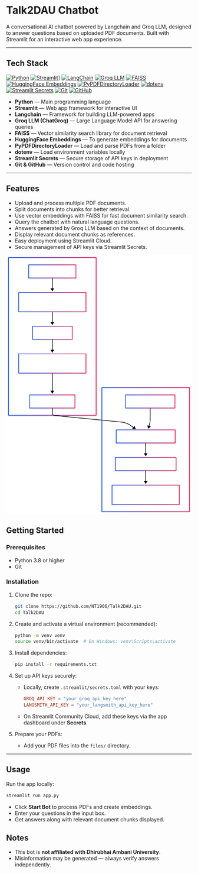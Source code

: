 
# Talk2DAU Chatbot

A conversational AI chatbot powered by Langchain and Groq LLM, designed to answer questions based on uploaded PDF documents. Built with Streamlit for an interactive web app experience.

---

## Tech Stack

[![Python](https://img.shields.io/badge/Python-3670A0?style=for-the-badge&logo=python&logoColor=ffdd54)](https://www.python.org/)
[![Streamlit](https://img.shields.io/badge/Streamlit-FF4B4B?style=for-the-badge&logo=streamlit&logoColor=white)](https://streamlit.io/)] 
[![LangChain](https://img.shields.io/badge/LangChain-000000?style=for-the-badge&logo=langchain&logoColor=white)](https://www.langchain.com/)
[![Groq LLM](https://img.shields.io/badge/Groq%20LLM-ff6f00?style=for-the-badge&logo=groq&logoColor=white)](https://groq.com/)
[![FAISS](https://img.shields.io/badge/FAISS-2c3e50?style=for-the-badge)](https://github.com/facebookresearch/faiss)
[![HuggingFace Embeddings](https://img.shields.io/badge/HuggingFace%20Embeddings-ffcc00?style=for-the-badge&logo=huggingface&logoColor=black)](https://huggingface.co/docs/transformers/index)
[![PyPDFDirectoryLoader](https://img.shields.io/badge/PyPDFDirectoryLoader-4b8bbe?style=for-the-badge)](https://api.python.langchain.com/en/latest/loaders/langchain_community.document_loaders.pypdf_directory.PyPDFDirectoryLoader.html)
[![dotenv](https://img.shields.io/badge/dotenv-8c8c8c?style=for-the-badge&logo=dotenv&logoColor=white)](https://pypi.org/project/python-dotenv/)
[![Streamlit Secrets](https://img.shields.io/badge/Streamlit%20Secrets-FF4B4B?style=for-the-badge&logo=streamlit&logoColor=white)](https://docs.streamlit.io/streamlit-cloud/secrets-management)
[![Git](https://img.shields.io/badge/Git-F05032?style=for-the-badge&logo=git&logoColor=white)](https://git-scm.com/)
[![GitHub](https://img.shields.io/badge/GitHub-181717?style=for-the-badge&logo=github&logoColor=white)](https://github.com/)

- **Python** — Main programming language  
- **Streamlit** — Web app framework for interactive UI  
- **Langchain** — Framework for building LLM-powered apps  
- **Groq LLM (ChatGroq)** — Large Language Model API for answering queries  
- **FAISS** — Vector similarity search library for document retrieval  
- **HuggingFace Embeddings** — To generate embeddings for documents  
- **PyPDFDirectoryLoader** — Load and parse PDFs from a folder  
- **dotenv** — Load environment variables locally  
- **Streamlit Secrets** — Secure storage of API keys in deployment  
- **Git & GitHub** — Version control and code hosting


---

## Features

- Upload and process multiple PDF documents.
- Split documents into chunks for better retrieval.
- Use vector embeddings with FAISS for fast document similarity search.
- Query the chatbot with natural language questions.
- Answers generated by Groq LLM based on the context of documents.
- Display relevant document chunks as references.
- Easy deployment using Streamlit Cloud.
- Secure management of API keys via Streamlit Secrets.

![Talk2DAU Architecture](./assets/flow.svg)


## Getting Started

### Prerequisites

- Python 3.8 or higher
- Git

### Installation

1. Clone the repo:

   ```bash
   git clone https://github.com/NT1906/Talk2DAU.git
   cd Talk2DAU
   ```

2. Create and activate a virtual environment (recommended):

   ```bash
   python -m venv venv
   source venv/bin/activate  # On Windows: venv\Scripts\activate
   ```

3. Install dependencies:

   ```bash
   pip install -r requirements.txt
   ```

4. Set up API keys securely:

   - Locally, create `.streamlit/secrets.toml` with your keys:

     ```toml
     GROQ_API_KEY = "your_groq_api_key_here"
     LANGSMITH_API_KEY = "your_langsmith_api_key_here"
     ```

   - On Streamlit Community Cloud, add these keys via the app dashboard under **Secrets**.

5. Prepare your PDFs:

   - Add your PDF files into the `files/` directory.

---

## Usage

Run the app locally:

```bash
streamlit run app.py
```

- Click **Start Bot** to process PDFs and create embeddings.
- Enter your questions in the input box.
- Get answers along with relevant document chunks displayed.



## Notes

- This bot is **not affiliated with Dhirubhai Ambani University**.
- Misinformation may be generated — always verify answers independently.

